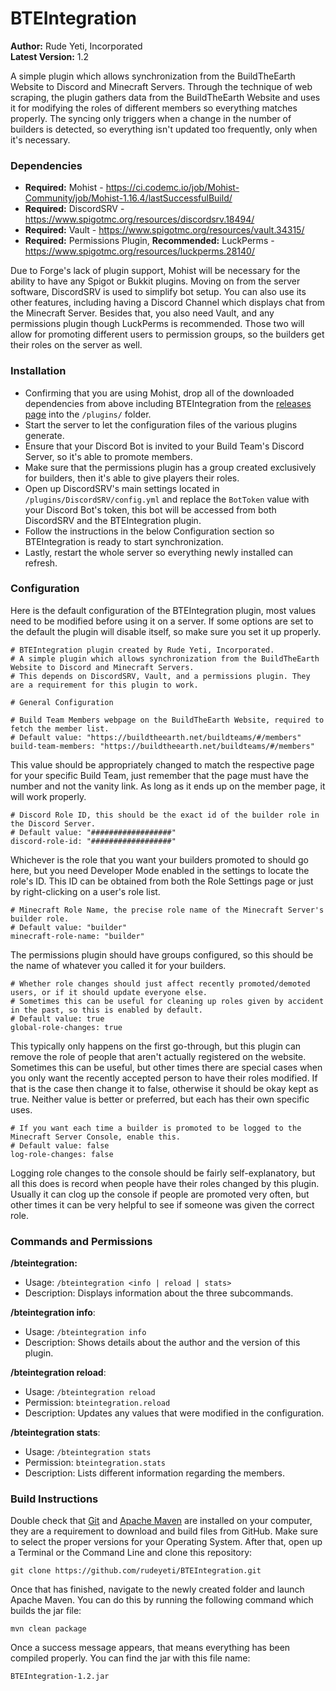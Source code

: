 # BTEIntegration
**Author:** Rude Yeti, Incorporated  
**Latest Version:** 1.2

A simple plugin which allows synchronization from the BuildTheEarth Website to Discord and Minecraft Servers. Through the technique of web scraping, the plugin gathers data from the BuildTheEarth Website and uses it for modifying the roles of different members so everything matches properly. The syncing only triggers when a change in the number of builders is detected, so everything isn't updated too frequently, only when it's necessary.

### Dependencies
 - **Required:** Mohist - https://ci.codemc.io/job/Mohist-Community/job/Mohist-1.16.4/lastSuccessfulBuild/  
 - **Required:** DiscordSRV - https://www.spigotmc.org/resources/discordsrv.18494/  
 - **Required:** Vault - https://www.spigotmc.org/resources/vault.34315/  
 - **Required:** Permissions Plugin, **Recommended:** LuckPerms - https://www.spigotmc.org/resources/luckperms.28140/

Due to Forge's lack of plugin support, Mohist will be necessary for the ability to have any Spigot or Bukkit plugins. Moving on from the server software, DiscordSRV is used to simplify bot setup. You can also use its other features, including having a Discord Channel which displays chat from the Minecraft Server. Besides that, you also need Vault, and any permissions plugin though LuckPerms is recommended. Those two will allow for promoting different users to permission groups, so the builders get their roles on the server as well. 

### Installation
 - Confirming that you are using Mohist, drop all of the downloaded dependencies from above including BTEIntegration from the [releases page](https://github.com/rudeyeti/BTEIntegration/releases) into the ```/plugins/``` folder.
 - Start the server to let the configuration files of the various plugins generate.
 - Ensure that your Discord Bot is invited to your Build Team's Discord Server, so it's able to promote members.
 - Make sure that the permissions plugin has a group created exclusively for builders, then it's able to give players their roles.
 - Open up DiscordSRV's main settings located in ```/plugins/DiscordSRV/config.yml``` and replace the ```BotToken``` value with your Discord Bot's token, this bot will be accessed from both DiscordSRV and the BTEIntegration plugin.
 - Follow the instructions in the below Configuration section so BTEIntegration is ready to start synchronization.
 - Lastly, restart the whole server so everything newly installed can refresh.

### Configuration
Here is the default configuration of the BTEIntegration plugin, most values need to be modified before using it on a server. If some options are set to the default the plugin will disable itself, so make sure you set it up properly.
```
# BTEIntegration plugin created by Rude Yeti, Incorporated.
# A simple plugin which allows synchronization from the BuildTheEarth Website to Discord and Minecraft Servers.
# This depends on DiscordSRV, Vault, and a permissions plugin. They are a requirement for this plugin to work.

# General Configuration

# Build Team Members webpage on the BuildTheEarth Website, required to fetch the member list.
# Default value: "https://buildtheearth.net/buildteams/#/members"
build-team-members: "https://buildtheearth.net/buildteams/#/members"
```
This value should be appropriately changed to match the respective page for your specific Build Team, just remember that the page must have the number and not the vanity link. As long as it ends up on the member page, it will work properly.
```
# Discord Role ID, this should be the exact id of the builder role in the Discord Server.
# Default value: "##################"
discord-role-id: "##################"
```
Whichever is the role that you want your builders promoted to should go here, but you need Developer Mode enabled in the settings to locate the role's ID. This ID can be obtained from both the Role Settings page or just by right-clicking on a user's role list.
```
# Minecraft Role Name, the precise role name of the Minecraft Server's builder role.
# Default value: "builder"
minecraft-role-name: "builder"
```
The permissions plugin should have groups configured, so this should be the name of whatever you called it for your builders.
```
# Whether role changes should just affect recently promoted/demoted users, or if it should update everyone else.
# Sometimes this can be useful for cleaning up roles given by accident in the past, so this is enabled by default.
# Default value: true
global-role-changes: true
```
This typically only happens on the first go-through, but this plugin can remove the role of people that aren't actually registered on the website. Sometimes this can be useful, but other times there are special cases when you only want the recently accepted person to have their roles modified. If that is the case then change it to false, otherwise it should be okay kept as true. Neither value is better or preferred, but each has their own specific uses.
```
# If you want each time a builder is promoted to be logged to the Minecraft Server Console, enable this.
# Default value: false
log-role-changes: false
```
Logging role changes to the console should be fairly self-explanatory, but all this does is record when people have their roles changed by this plugin. Usually it can clog up the console if people are promoted very often, but other times it can be very helpful to see if someone was given the correct role.

### Commands and Permissions
**/bteintegration:**
 - Usage: `/bteintegration <info | reload | stats>`
 - Description: Displays information about the three subcommands.
 
 **/bteintegration info**:
 - Usage: `/bteintegration info`
 - Description: Shows details about the author and the version of this plugin.
 
  **/bteintegration reload**:
 - Usage: `/bteintegration reload`
 - Permission: `bteintegration.reload`
 - Description: Updates any values that were modified in the configuration.
 
  **/bteintegration stats**:
 - Usage: `/bteintegration stats`
 - Permission: `bteintegration.stats`
 - Description: Lists different information regarding the members.

### Build Instructions
Double check that [Git](https://git-scm.com/downloads) and [Apache Maven](https://maven.apache.org/download.cgi) are installed on your computer, they are a requirement to download and build files from GitHub. Make sure to select the proper versions for your Operating System. After that, open up a Terminal or the Command Line and clone this repository:  
```
git clone https://github.com/rudeyeti/BTEIntegration.git
```  

Once that has finished, navigate to the newly created folder and launch Apache Maven. You can do this by running the following command which builds the jar file:  
```
mvn clean package
```

Once a success message appears, that means everything has been compiled properly. You can find the jar with this file name:
```
BTEIntegration-1.2.jar
```